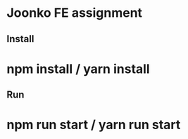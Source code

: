 # Joonko FE assignment

## Install

# npm install / yarn install

## Run

# npm run start / yarn run start
